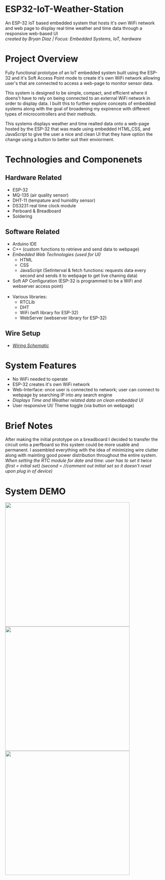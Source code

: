# ESP32-IoT-Weather-Station
An ESP-32 IoT based embedded system that hosts it's own WiFi network and web page to display
real time weather and time data through a responsive web-based UI
</br>
*created by Bryan Diaz | Focus: Embedded Systems, IoT, hardware*

# Project Overview
Fully functional prototype of an IoT embedded system built using the ESP-32 and it's Soft Access Point mode
to create it's own WiFi network allowing user's that are connected to access a web-page to monitor sensor data.

This system is designed to be simple, compact, and efficient where it doens't have to rely on being connected to an external WiFi network in order to display data.
I built this to further explore concepts of embedded systems along with the goal of broadening my expirence with different types of microcontrollers and their methods.

This systems displays weather and time realted data onto a web-page hosted by the ESP-32 that was made using embedded HTML,CSS, and JavaScript to give the user a nice and clean UI that they have option the change using a button to better suit their enviorment.

# Technologies and Componenets
## Hardware Related
+ ESP-32
+ MQ-135 (air quality sensor)
+ DHT-11 (tempature and humidity sensor)
+ DS3231 real time clock module
+ Perboard & Breadboard
+ Soldering

## Software Related
+ Arduino IDE
+ C++ (custom functions to retrieve and send data to webpage)
+ *Embedded Web Technologies (used for UI)*
    + HTML
    + CSS
    + JavaScript (SetInterval & fetch functions: requests data every second and sends it to webpage to get live chaning data)
+ Soft AP Configuration (ESP-32 is programmed to be a WiFi and webserver access point)
  </br>
  </br>
+ Various libraries:
    + RTCLib
    + DHT
    + WiFi (wifi library for ESP-32)
    + WebServer (webserver library for ESP-32)
 
## Wire Setup
+ *[Wiring Schematic](IoTWeatherStationDiagram.png)*

# System Features
+ No WiFi needed to operate
+ ESP-32 creates it's own WiFi network
+ Web-Interface: once user is connected to network; user can connect to webpage by searching IP into any search engine
+ *Displays Time and Weather related data on clean embedded UI*
+ User responsive UI/ Theme toggle (via button on webpage)

# Brief Notes
After making the initial prototype on a breadboard I decided to transfer the circuit onto a perfboard so this system could be more usable and permanent. I assembled everything with the idea of minimizing wire clutter along with mainting good power distribution throughout the entire system.
*When setting the RTC module for date and time: user has to set it twice (first = initial set) (second = //comment out initial set so it doesn't reset upon plug in of device)*

# System DEMO
<img src = "https://github.com/user-attachments/assets/2c198dd4-7f36-4538-a97c-18a471ddff9d" width = "400" height = "400"/> <img src = "https://github.com/user-attachments/assets/1f4d39b4-e37c-43df-b9d2-100bac5804b2" width = "400" height = "400"/> <img src = "https://github.com/user-attachments/assets/2cbf61d6-d23c-4c61-bc88-beb428092c60" width = "400" height = "400"/>




